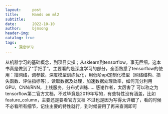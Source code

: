 ```yaml
---
layout:     post
title:      Hands on ml2
subtitle:   
date:       2022-10-10
author:     bjmsong
header-img: 
catalog: true
tags:
	- 深度学习
---
```

从机器学习的基础概念，到项目实操；从sklearn到tensorflow，事无巨细，这本书真是做到了“手把手”。主要看的是深度学习的部分，全面熟悉了tensorflow的使用：搭网络，调参数，深度模型训练优化，用低阶api定制化模型（网络结构、损失函数、评估指标等），读取数据及处理，加速数据处理效率，如何充分利用GPU，CNN/RNN，上线服务，分布式训练..... 感谢作者，太厉害了
可以称之为tensorflow第二官方文档，不过毕竟是2019年写的，有些特性没有涵盖，比如feature_column，主要还是要看官方文档
不过也是因为写得太详细了，看的时候不必看所有细节，记住主要的特性就行，到时候要用了再来查阅即可